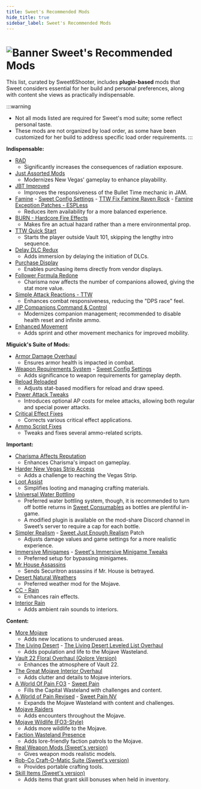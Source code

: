 ```yaml
---
title: Sweet's Recommended Mods  
hide_title: true  
sidebar_label: Sweet's Recommended Mods  
---
```


# ![Banner Sweet's Recommended Mods](https://github.com/user-attachments/assets/6aba5345-7873-45d3-b9b3-448df9a7cc59)

This list, curated by Sweet6Shooter, includes **plugin-based** mods that Sweet considers essential for her build and personal preferences, along with content she views as practically indispensable.

:::warning
- Not all mods listed are required for Sweet's mod suite; some reflect personal taste.
- These mods are not organized by load order, as some have been customized for her build to address specific load order requirements.
:::

**Indispensable:**
- [RAD](https://www.nexusmods.com/newvegas/mods/78077)  
  - Significantly increases the consequences of radiation exposure.
- [Just Assorted Mods](https://www.nexusmods.com/newvegas/mods/66666)  
  - Modernizes New Vegas' gameplay to enhance playability.
- [JBT Improved](https://www.nexusmods.com/newvegas/mods/78324)  
  - Improves the responsiveness of the Bullet Time mechanic in JAM.
- [Famine](https://www.nexusmods.com/newvegas/mods/74985) - [Sweet Config Settings](https://pastebin.com/wzWbUz6M) - [TTW Fix Famine Raven Rock](https://www.nexusmods.com/newvegas/mods/81011) - [Famine Exception Patches - ESPLess](https://www.nexusmods.com/newvegas/mods/87249)  
  - Reduces item availability for a more balanced experience.
- [BURN - Hardcore Fire Effects](https://www.nexusmods.com/newvegas/mods/76060)  
  - Makes fire an actual hazard rather than a mere environmental prop.
- [TTW Quick Start](https://www.nexusmods.com/newvegas/mods/65937)  
  - Starts the player outside Vault 101, skipping the lengthy intro sequence.
- [Delay DLC Redux](https://www.nexusmods.com/newvegas/mods/75851)  
  - Adds immersion by delaying the initiation of DLCs.
- [Purchase Display](https://www.nexusmods.com/newvegas/mods/78873)  
  - Enables purchasing items directly from vendor displays.
- [Follower Formula Redone](https://www.nexusmods.com/newvegas/mods/71490)  
  - Charisma now affects the number of companions allowed, giving the stat more value.
- [Simple Attack Reactions - TTW](https://www.nexusmods.com/newvegas/mods/79687)  
  - Enhances combat responsiveness, reducing the "DPS race" feel.
- [JIP Companions Command & Control](https://www.nexusmods.com/newvegas/mods/50468)  
  - Modernizes companion management; recommended to disable health reset and infinite ammo.
- [Enhanced Movement](https://www.nexusmods.com/newvegas/mods/85459)  
  - Adds sprint and other movement mechanics for improved mobility.

**Miguick's Suite of Mods:**
- [Armor Damage Overhaul](https://www.nexusmods.com/newvegas/mods/73267)  
  - Ensures armor health is impacted in combat.
- [Weapon Requirements System](https://www.nexusmods.com/newvegas/mods/69161) - [Sweet Config Settings](https://www.nexusmods.com/newvegas/mods/79005?tab=files&file_id=1000130906&nmm=1)  
  - Adds significance to weapon requirements for gameplay depth.
- [Reload Reloaded](https://www.nexusmods.com/newvegas/mods/62266)  
  - Adjusts stat-based modifiers for reload and draw speed.
- [Power Attack Tweaks](https://www.nexusmods.com/newvegas/mods/69238)  
  - Introduces optional AP costs for melee attacks, allowing both regular and special power attacks.
- [Critical Effect Fixes](https://www.nexusmods.com/newvegas/mods/69200)  
  - Corrects various critical effect applications.
- [Ammo Script Fixes](https://www.nexusmods.com/newvegas/mods/63997)  
  - Tweaks and fixes several ammo-related scripts.

**Important:**
- [Charisma Affects Reputation](https://www.nexusmods.com/newvegas/mods/84787)  
  - Enhances Charisma's impact on gameplay.
- [Harder New Vegas Strip Access](https://www.nexusmods.com/newvegas/mods/71643)  
  - Adds a challenge to reaching the Vegas Strip.
- [Loot Assist](https://www.nexusmods.com/newvegas/mods/74882)  
  - Simplifies looting and managing crafting materials.
- [Universal Water Bottling](https://www.nexusmods.com/newvegas/mods/71583)  
  - Preferred water bottling system, though, it is recommended to turn off bottle returns in [Sweet Consumables](https://www.nexusmods.com/newvegas/mods/73437) as bottles are plentiful in-game.
  - A modified plugin is available on the mod-share Discord channel in Sweet’s server to require a cap for each bottle.
- [Simpler Realism](https://www.nexusmods.com/newvegas/mods/69407) - [Sweet Just Enough Realism](https://www.nexusmods.com/newvegas/mods/83034) Patch  
  - Adjusts damage values and game settings for a more realistic experience.
- [Immersive Minigames](https://www.nexusmods.com/newvegas/mods/58246) - [Sweet's Immersive Minigame Tweaks](https://www.nexusmods.com/newvegas/mods/87019)  
  - Preferred setup for bypassing minigames.
- [Mr House Assassins](https://www.nexusmods.com/newvegas/mods/69608)  
  - Sends Securitron assassins if Mr. House is betrayed.
- [Desert Natural Weathers](https://www.nexusmods.com/newvegas/mods/75437)  
  - Preferred weather mod for the Mojave.
- [CC - Rain](https://www.nexusmods.com/newvegas/mods/79661)  
  - Enhances rain effects.
- [Interior Rain](https://www.nexusmods.com/newvegas/mods/79656)  
  - Adds ambient rain sounds to interiors.

**Content:**
- [More Mojave](https://www.nexusmods.com/newvegas/mods/69809)  
  - Adds new locations to underused areas.
- [The Living Desert](https://www.nexusmods.com/newvegas/mods/64623) - [The Living Desert Leveled List Overhaul](https://www.nexusmods.com/newvegas/mods/73325)  
  - Adds population and life to the Mojave Wasteland.
- [Vault 22 Floral Overhaul (Qolore Version)](https://www.nexusmods.com/newvegas/mods/71521)  
  - Enhances the atmosphere of Vault 22.
- [The Great Mojave Interior Overhaul](https://www.nexusmods.com/newvegas/mods/70165)  
  - Adds clutter and details to Mojave interiors.
- [A World Of Pain FO3](https://www.nexusmods.com/newvegas/mods/66265) - [Sweet Pain](https://www.nexusmods.com/newvegas/mods/78569)  
  - Fills the Capital Wasteland with challenges and content.
- [A World of Pain Revised](https://www.nexusmods.com/newvegas/mods/71139) - [Sweet Pain NV](https://www.nexusmods.com/newvegas/mods/81523)  
  - Expands the Mojave Wasteland with content and challenges.
- [Mojave Raiders](https://www.nexusmods.com/newvegas/mods/64660)  
  - Adds encounters throughout the Mojave.
- [Mojave Wildlife (FO3-Style)](https://www.nexusmods.com/newvegas/mods/64638)  
  - Adds more wildlife to the Mojave.
- [Faction Wasteland Presence](https://www.nexusmods.com/newvegas/mods/73524)  
  - Adds lore-friendly faction patrols to the Mojave.
- [Real Weapon Mods (Sweet's version)](https://www.nexusmods.com/newvegas/mods/74502)  
  - Gives weapon mods realistic models.
- [Rob-Co Craft-O-Matic Suite (Sweet's version)](https://www.nexusmods.com/newvegas/mods/76090)  
  - Provides portable crafting tools.
- [Skill Items (Sweet's version)](https://www.nexusmods.com/newvegas/mods/76666)  
  - Adds items that grant skill bonuses when held in inventory.
